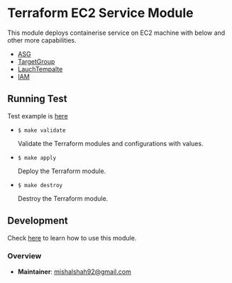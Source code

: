 # Terraform EC2 Service Module

This module deploys containerise service on EC2 machine with below and other more capabilities.

- [ASG](https://docs.aws.amazon.com/autoscaling/ec2/userguide/AutoScalingGroup.html) 
- [TargetGroup](https://docs.aws.amazon.com/elasticloadbalancing/latest/application/load-balancer-target-groups.html)
- [LauchTempalte](https://docs.aws.amazon.com/autoscaling/ec2/userguide/LaunchTemplates.html) 
- [IAM](https://aws.amazon.com/iam/)
  
  
## Running Test

Test example is [here](test)

- `$ make validate`  

    Validate the Terraform modules and configurations with values. 
    
- `$ make apply`  

    Deploy the Terraform module.

- `$ make destroy`  

    Destroy the Terraform module. 


## Development

Check [here](terraform) to learn how to use this module.

### Overview

- **Maintainer**: mishalshah92@gmail.com
